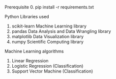Prerequisite
0. pip install -r requirements.txt

Python Libraries used
1. scikit-learn Machine Learning library
2. pandas Data Analysis and Data Wrangling library
3. matplotlib Data Visualization library
4. numpy Scientific Computing library

Machine Learning algorithms
1. Linear Regression
2. Logistic Regression (Classification)
3. Support Vector Machine (Classification)
